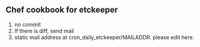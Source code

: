 ## Chef cookbook for etckeeper

1. no commit
2. If there is diff, send mail
3. static mail address at cron_daily_etckeeper/MAILADDR. please edit here.
